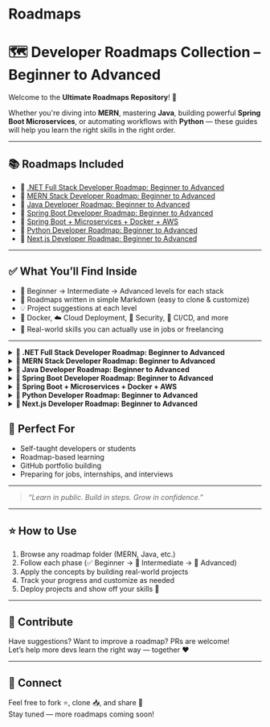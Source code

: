 # Roadmaps

# 🗺️ Developer Roadmaps Collection – Beginner to Advanced

Welcome to the **Ultimate Roadmaps Repository**! 🚀  

Whether you're diving into **MERN**, mastering **Java**, building powerful **Spring Boot Microservices**, or automating workflows with **Python** — these guides will help you learn the right skills in the right order.

---

## 📚 Roadmaps Included

- 📌 [.NET Full Stack Developer Roadmap: Beginner to Advanced](#-net-full-stack-developer-roadmap-beginner-to-advanced)
- 📌 [MERN Stack Developer Roadmap: Beginner to Advanced](#-mern-stack-developer-roadmap-beginner-to-advanced)
- 📌 [Java Developer Roadmap: Beginner to Advanced](#-java-developer-roadmap-beginner-to-advanced)
- 📌 [Spring Boot Developer Roadmap: Beginner to Advanced](#-spring-boot-developer-roadmap-beginner-to-advanced)
- 📌 [Spring Boot + Microservices + Docker + AWS](#spring-boot--microservices--docker--aws)
- 📌 [Python Developer Roadmap: Beginner to Advanced](#-python-developer-roadmap-beginner-to-advanced)
- 📌 [Next.js Developer Roadmap: Beginner to Advanced](#-nextjs-developer-roadmap-beginner-to-advanced)


---

## ✅ What You’ll Find Inside

- 📌 Beginner → Intermediate → Advanced levels for each stack
- 📁 Roadmaps written in simple Markdown (easy to clone & customize)
- 💡 Project suggestions at each level
- 🐳 Docker, ☁️ Cloud Deployment, 🔐 Security, 🔁 CI/CD, and more
- 🧩 Real-world skills you can actually use in jobs or freelancing

---


<details>
  
<summary>
<strong> 📌 .NET Full Stack Developer Roadmap: Beginner to Advanced </strong>
</summary>
  

🟢 Beginner Level

- ✅ C# Basics
- ✅ ASP.NET MVC / Razor Pages
- ✅ SQL Queries
- ✅ HTML + CSS
- ✅ JavaScript Basics
- ✅ Entity Framework Basics
- ✅ Form Validations (Frontend & Backend)
- ✅ REST API – GET/POST
- ✅ Visual Studio IDE
- ✅ NuGet Package Manager
- ✅ Git Basics – Clone, Commit, Push

🔵 Intermediate Level
- 🚀 .NET Core Web API (CRUD Operations)
- 🚀 Dependency Injection
- 🚀 LINQ Queries
- 🚀 Async Programming (async/await)
- 🚀 Entity Framework – Code First / DB First
- 🚀 JWT & Identity (Auth)
- 🚀 React / Angular Integration
- 🚀 API Testing (Postman)
- 🚀 SQL Joins, Stored Procedures
- 🚀 Git Branching, PRs
- 🚀 Deployment (IIS / Azure / Docker Basics)

🔴 Advanced Level
- 🧠 Microservices with .NET
- 🧠 Clean / Onion Architecture
- 🧠 SignalR (Real-Time Communication)
- 🧠 Advanced LINQ / Expression Trees
- 🧠 Custom Middleware
- 🧠 Testing (xUnit, Moq)
- 🧠 CI/CD (GitHub Actions, Azure DevOps)
- 🧠 Caching (Memory / Redis)
- 🧠 API Versioning & Rate Limiting
- 🧠 Role & Claims-Based Authorization
- 🧠 Advanced JS (Promises, Fetch API)
- 🧠 State Management (NgRx, Redux, Context API)
- 🧠 Kubernetes Basics
- 🧠 Cloud Services (Azure Functions, Blob, Key Vault)
- 🧠 Performance Monitoring (Serilog, App Insights)
- 🧠 Messaging Architecture / Distributed Systems

📝 Tip: Whether you're just starting or advancing fast, every level matters.
Keep growing, keep learning! 💪

📌 Which level are you currently at? Comment below and let’s connect with fellow .NET developers!


</details>


<details>
  
<summary>
<strong> 📌 MERN Stack Developer Roadmap: Beginner to Advanced </strong>
</summary>



A complete guide to become a **production-ready MERN Stack Developer**. This roadmap is divided into three levels: **Beginner**, **Intermediate**, and **Advanced**.

---

## 🟢 Beginner Level

- ✅ HTML5 + CSS3 + Flexbox/Grid
- ✅ JavaScript Basics (ES6+)
- ✅ Git & GitHub (Clone, Commit, Push)
- ✅ Node.js Fundamentals
- ✅ NPM / Yarn (Package Managers)
- ✅ Express.js Basics (Routing, Middleware)
- ✅ MongoDB Basics + Compass
- ✅ Mongoose (ODM for MongoDB)
- ✅ React.js Basics (JSX, Components, Props)
- ✅ React State & Events Handling
- ✅ REST API – GET, POST, PUT, DELETE
- ✅ CRUD Operations (Mongo + Express + React)
- ✅ VS Code Setup + Extensions
- ✅ Basic Form Validations (HTML + React)

---

## 🔵 Intermediate Level

- 🚀 Authentication (JWT, Cookies, OAuth2, Passport.js)
- 🚀 Protected Routes (Frontend & Backend)
- 🚀 React Router v6+
- 🚀 Redux Toolkit / Context API for State Management
- 🚀 API Testing with Postman / Thunder Client
- 🚀 Async/Await & Fetch/Axios
- 🚀 MVC Pattern + Modular Code Structure
- 🚀 Environment Variables (.env) & Secrets
- 🚀 MongoDB Aggregation Framework
- 🚀 Deployment: Vercel / Netlify (Frontend), Render / Railway (Backend)
- 🚀 Docker Basics (Dockerfile, docker-compose)
- 🚀 Git Branching, Merge, Pull Requests
- 🚀 Role-based Access Control (RBAC)

---

## 🔴 Advanced Level

- 🧠 TypeScript (Node.js + React)
- 🧠 CI/CD Pipelines (GitHub Actions, Render, Railway)
- 🧠 Testing: Jest, Supertest, React Testing Library, Cypress
- 🧠 Monorepo Management (Turborepo / Nx)
- 🧠 PM2 + NGINX for Production Setup
- 🧠 AWS EC2, S3, MongoDB Atlas, Route53
- 🧠 Load Balancing & Reverse Proxy (Nginx)
- 🧠 Docker + Cloud Deployment (Full-stack containerization)
- 🧠 Caching: Redis or In-memory
- 🧠 Real-time Apps with Socket.IO
- 🧠 Serverless (AWS Lambda, Netlify Functions)
- 🧠 GraphQL + Apollo Client/Server (Optional)
- 🧠 Microservices + Message Queues (RabbitMQ/Kafka – Optional)
- 🧠 System Design Basics (CAP, Caching, DB Sharding)
- 🧠 Clean Architecture / Folder Structures
- 🧠 Performance Optimization (Lighthouse, Mongo Indexes, React Profiler)
- 🧠 Advanced Git (Hooks, Lint-staged, Husky)
- 🧠 Secure your app (Helmet.js, Rate Limiting, CORS)

---

## 📝 Tips for Success

- Build **real-world projects** at each level.
- Create a professional **GitHub portfolio**.
- Write clean code with comments and best practices.
- Contribute to **open source** and document your learning.

> _“Keep coding. Keep shipping. Keep learning.”_

---

## 📌 Which level are you currently at?

Connect with the community and let’s grow together! 💪


  </details>

<details>

  <summary> 
  <strong> 📌 Java Developer Roadmap: Beginner to Advanced </strong>
  </summary>

A complete guide to becoming a **production-ready Java Developer**. This roadmap is organized in three levels: **Beginner**, **Intermediate**, and **Advanced**.

---

## 🟢 Beginner Level

- ✅ Java Syntax & Data Types (int, float, char, String, etc.)
- ✅ Variables, Operators & Expressions
- ✅ Conditional Statements (if-else, switch)
- ✅ Loops (for, while, do-while)
- ✅ Functions / Methods
- ✅ Arrays & Strings
- ✅ Object-Oriented Programming (OOP)
  - ✅ Classes & Objects
  - ✅ Encapsulation
  - ✅ Inheritance
  - ✅ Polymorphism
- ✅ Packages and Access Modifiers
- ✅ IDE Setup (IntelliJ / Eclipse)
- ✅ Basic Exception Handling (try-catch-finally)
- ✅ Input/Output using Scanner and System.out
- ✅ Simple Console Projects

---

## 🔵 Intermediate Level

- 🚀 Collections Framework (List, Set, Map, Queue)
- 🚀 Generics (Generic Classes & Methods)
- 🚀 File Handling (BufferedReader, FileReader, FileWriter)
- 🚀 Java 8 Features:
  - 🚀 Lambda Expressions
  - 🚀 Streams API
  - 🚀 Functional Interfaces
  - 🚀 Method References
- 🚀 Multithreading & Concurrency (Thread, Runnable, Executors)
- 🚀 JDBC (Java Database Connectivity)
- 🚀 MySQL/PostgreSQL Integration
- 🚀 Basic Swing or JavaFX GUI (Optional)
- 🚀 Unit Testing with JUnit
- 🚀 Build Tools (Maven / Gradle)
- 🚀 Logging (Log4j / SLF4J)
- 🚀 Git Basics + GitHub Projects
- 🚀 Create CLI Apps or Simple Desktop Tools

---

## 🔴 Advanced Level

- 🧠 Spring Framework (Core, AOP, Dependency Injection)
- 🧠 Spring Boot (REST APIs, CRUD, Annotations)
- 🧠 Spring Data JPA / Hibernate (ORM)
- 🧠 Spring Security (JWT, OAuth2)
- 🧠 Microservices with Spring Cloud
- 🧠 API Documentation (Swagger/OpenAPI)
- 🧠 Dockerize Spring Boot Applications
- 🧠 CI/CD Pipelines (GitHub Actions / Jenkins)
- 🧠 Deploy to Cloud (Heroku, AWS, Azure)
- 🧠 Kafka / RabbitMQ (Messaging Systems)
- 🧠 System Design Basics (Design Patterns, SOLID Principles)
- 🧠 Testing with Mockito / Integration Tests
- 🧠 Caching (EhCache, Redis)
- 🧠 Database Design + Indexing + Normalization
- 🧠 Secure APIs (CORS, Rate Limiting, CSRF Protection)
- 🧠 Performance Tuning & Monitoring (JVM, GC, Actuator)

---

## 📝 Tips for Success

- Work on real-world **Spring Boot Projects**
- Practice **DSA in Java** on platforms like LeetCode, HackerRank
- Learn **Design Patterns** (Factory, Singleton, Observer, etc.)
- Create a solid **portfolio with REST APIs** and documentation
- Read source code and contribute to **open-source Java projects**

> _“Java is not just a language, it’s a foundation for software craftsmanship.”_

---

## 📌 Which level are you currently at?

Let’s connect, share progress, and build together! 🚀

</details>


<details>
  <summary> <strong> 📌 Spring Boot Developer Roadmap: Beginner to Advanced </strong> </summary>


A complete guide to becoming a **Spring Boot Developer** ready for real-world applications and backend system design. Organized into **Beginner**, **Intermediate**, and **Advanced** levels.

---

## 🟢 Beginner Level

- ✅ Introduction to Spring & Spring Boot
- ✅ Setup Spring Boot Project (Spring Initializr)
- ✅ Understanding Project Structure
- ✅ REST API Development (GET, POST, PUT, DELETE)
- ✅ Controllers, Services, Repositories
- ✅ Dependency Injection & @Autowired
- ✅ Configuration with `application.properties` / `.yml`
- ✅ Model Mapping using DTOs
- ✅ Basic Exception Handling with `@ControllerAdvice`
- ✅ Spring Boot DevTools & Actuator
- ✅ Connect with H2 / MySQL database
- ✅ Using Spring Data JPA (CrudRepository, JpaRepository)

---

## 🔵 Intermediate Level

- 🚀 Advanced JPA (Custom Queries, JPQL, Native SQL)
- 🚀 Validation using `@Valid` and Hibernate Validator
- 🚀 ResponseEntity & Custom API Responses
- 🚀 Global Exception Handling & Custom Exceptions
- 🚀 Lombok (Reduce Boilerplate Code)
- 🚀 API Documentation with Swagger/OpenAPI
- 🚀 Application Profiles (dev, test, prod)
- 🚀 JWT Authentication & Authorization (Spring Security)
- 🚀 Role-Based Access Control (RBAC)
- 🚀 File Upload/Download API
- 🚀 Consuming External APIs using `RestTemplate` / `WebClient`
- 🚀 Postman Testing Collection
- 🚀 Deployment to Heroku / Railway / Render

---

## 🔴 Advanced Level

- 🧠 Microservices with Spring Cloud
  - 🧠 Eureka Server (Service Discovery)
  - 🧠 API Gateway (Zuul / Spring Cloud Gateway)
  - 🧠 Config Server (Centralized Configuration)
  - 🧠 Circuit Breaker (Resilience4j / Hystrix)
- 🧠 Advanced Spring Security
  - 🧠 OAuth2, Refresh Tokens
  - 🧠 Secure REST APIs with CORS, CSRF
- 🧠 Hibernate Performance Tuning (Caching, Fetch Strategies)
- 🧠 Integration Testing with TestContainers
- 🧠 CI/CD Pipelines (GitHub Actions / Jenkins)
- 🧠 Dockerize Spring Boot Apps
- 🧠 Deploy on AWS (EC2, RDS, S3)
- 🧠 Redis for Caching
- 🧠 Kafka / RabbitMQ for Messaging
- 🧠 System Design Concepts (Scalability, Load Balancing)
- 🧠 Monitoring & Logs (Spring Boot Admin, ELK Stack)
- 🧠 Clean Architecture / Domain-Driven Design (DDD)

---

## 📝 Tips for Success

- Focus on building **real-world Spring Boot projects**
- Start with **monoliths**, then move to **microservices**
- Use Swagger, GitHub, and Docker in every project
- Learn **design patterns** and **write testable code**
- Join Spring communities and follow core contributors

> _“Spring Boot makes production-ready apps fast—make sure your skills are too.”_

---

## 📌 Which phase are you currently in?

Track your growth, collaborate with others, and keep learning. 💡

</details>

<details>
  <summary>
    <strong>📌 Spring Boot + Microservices + Docker + AWS </strong>
  </summary>


A complete roadmap for backend developers who want to master **Spring Boot**, build **Microservices**, deploy with **Docker**, and scale in the **Cloud (AWS)**.

Organized into:  
✅ Spring Boot Core → 🔁 Microservices → 🐳 Docker → ☁️ AWS Deployment → 🧠 Advanced DevOps

---

## 🟢 Spring Boot Essentials (Beginner Level)

- ✅ Java Core + OOP + Collections
- ✅ Spring Boot Setup (Spring Initializr)
- ✅ REST APIs with Spring Web (CRUD)
- ✅ Controller, Service, Repository Layers
- ✅ Dependency Injection & @Autowired
- ✅ Spring Data JPA + H2/MySQL/PostgreSQL
- ✅ DTOs, Model Mapping
- ✅ Bean Validation (`@Valid`, `@NotNull`, etc.)
- ✅ Exception Handling (`@ControllerAdvice`)
- ✅ Swagger / OpenAPI Documentation
- ✅ Unit Testing with JUnit & Mockito
- ✅ Postman Collection Testing
- ✅ Build tool: Maven / Gradle

---

## 🔵 Microservices Architecture

- 🚀 Understanding Monolith vs Microservices
- 🚀 Spring Boot Microservices Design
- 🚀 Eureka Server (Service Discovery)
- 🚀 Spring Cloud Gateway / Zuul (API Gateway)
- 🚀 Config Server (Centralized Configuration)
- 🚀 Load Balancing (Ribbon, Spring Cloud LoadBalancer)
- 🚀 Feign Client (Declarative REST Communication)
- 🚀 Circuit Breaker (Resilience4j / Hystrix)
- 🚀 Inter-Service Communication (REST / Feign)
- 🚀 Sleuth + Zipkin (Distributed Tracing)
- 🚀 JWT Authentication (Spring Security)
- 🚀 Role-Based Access Control (RBAC)

---

## 🐳 Docker & Containerization

- 🐳 Docker Basics (Images, Containers, Volumes)
- 🐳 Dockerfile for Spring Boot Apps
- 🐳 Docker Compose (Multi-container setup)
- 🐳 Dockerize Microservices (DB + App + Gateway + Config)
- 🐳 Networking in Docker (Bridge, Host)
- 🐳 Tagging & Pushing Docker Images to DockerHub
- 🐳 Running Microservices Locally in Docker

---

## ☁️ AWS Deployment Essentials

- ☁️ AWS EC2 (Linux Server Setup, SSH)
- ☁️ Install Java, Docker on EC2
- ☁️ Deploy Docker Containers on EC2
- ☁️ MongoDB/PostgreSQL with RDS
- ☁️ S3 Bucket for File Uploads
- ☁️ AWS IAM (User, Roles, Security Groups)
- ☁️ AWS Elastic Beanstalk (Optional)
- ☁️ Route 53 (Custom Domain + DNS)
- ☁️ Application Load Balancer (Microservice Routing)
- ☁️ Auto Scaling & CloudWatch Monitoring

---

## 🔴 Advanced DevOps + Cloud-Native Topics

- 🧠 CI/CD with GitHub Actions (build, test, deploy)
- 🧠 CI/CD with Jenkins Pipelines
- 🧠 Docker Compose + NGINX as Reverse Proxy
- 🧠 Kubernetes Basics (Minikube + kubectl)
- 🧠 Deploy Spring Boot Microservices on Kubernetes
- 🧠 Helm Charts (for Microservices config)
- 🧠 Secure APIs (CORS, CSRF, HTTPS, OAuth2)
- 🧠 Monitoring with Prometheus + Grafana
- 🧠 Logging with ELK Stack (Elasticsearch, Logstash, Kibana)
- 🧠 Distributed Caching (Redis)
- 🧠 Message Queues (RabbitMQ / Kafka)

---

## 📝 Project Ideas (Build & Showcase)

- 📦 E-commerce Backend (Monolith → Microservices)
- 🔐 User Auth Service + Product Service + Order Service
- 💬 Real-time Chat Microservice (with WebSocket + Redis)
- 🎬 File Upload Service with S3
- 📊 Monitoring Dashboard with Prometheus + Grafana
- 🧾 Billing Service with Kafka Events

---

## 📌 Tips to Succeed

- Learn one concept at a time, then build a **project**
- Keep all services **version-controlled** with Git
- Use **Swagger** for API contracts and documentation
- Regularly commit and push to **GitHub**
- Deploy real projects to **AWS (EC2, S3, RDS)**
- Contribute to Spring Boot-based **open source** repos

> _“The goal is not just to build software, but to ship it at scale — reliably and repeatedly.”_

---

## 🧠 Bonus Resources

- 📘 [Spring Boot Official Docs](https://spring.io/projects/spring-boot)
- 🐳 [Docker Documentation](https://docs.docker.com/)
- ☁️ [AWS Developer Guide](https://docs.aws.amazon.com/)
- 📺 [Spring Academy (Free)](https://academy.spring.io/)
- 🛠️ [Roadmap.sh – DevOps Path](https://roadmap.sh/devops)

---

### ✅ Track Your Progress

You can fork this file, turn each skill into a checklist:
```markdown
- [x] Build REST APIs with Spring Boot
- [ ] Set up Eureka Service Discovery
- [ ] Deploy Dockerized microservices to AWS EC2
```
  
</details>

<details>
<summary> <strong> 📌 Python Developer Roadmap: Beginner to Advanced </strong> </summary>
# 🐍 Python Developer Roadmap: Beginner to Advanced

Your complete guide to becoming a **Production-Ready Python Developer**, covering the core language, libraries, frameworks, and deployment skills step-by-step.

Organized into:
✅ Python Basics → 🔁 Intermediate Concepts → 🔥 Advanced Python → 🌐 Web Dev / Automation / Data → ☁️ Deployment + DevOps

---

## 🟢 Beginner Level

- ✅ Install Python & Set Up IDE (VS Code / PyCharm)
- ✅ Python Syntax & Comments
- ✅ Variables, Data Types (int, str, list, dict, etc.)
- ✅ Operators & Expressions
- ✅ Conditional Statements (`if`, `else`, `elif`)
- ✅ Loops (`for`, `while`)
- ✅ Functions & Scope
- ✅ Lists, Tuples, Dictionaries, Sets
- ✅ String Manipulation
- ✅ Exception Handling (`try`, `except`, `finally`)
- ✅ Working with Files (`open`, `read`, `write`)
- ✅ Modules & Packages
- ✅ Virtual Environments (`venv`, `pip`)

---

## 🔵 Intermediate Level

- 🚀 Object-Oriented Programming (Classes, Inheritance, Polymorphism)
- 🚀 Pythonic Features (List Comprehensions, Generators, `zip`, `enumerate`)
- 🚀 Lambda Functions & `map`, `filter`, `reduce`
- 🚀 Decorators & Context Managers
- 🚀 Working with JSON & CSV
- 🚀 Date & Time Module
- 🚀 Python Debugging (`pdb`, breakpoints)
- 🚀 Unit Testing with `unittest` / `pytest`
- 🚀 Web Scraping (BeautifulSoup, Requests, Selenium)
- 🚀 REST API Calls with `requests`
- 🚀 Working with APIs (Public APIs)

---

## 🔴 Advanced Python

- 🧠 Advanced OOP Concepts (Dunder Methods, MRO)
- 🧠 Iterators & Generators (Lazy Evaluation)
- 🧠 Multi-threading, Multiprocessing, AsyncIO
- 🧠 Type Hints & Static Typing (PEP 484)
- 🧠 Packaging Python Code (`setup.py`, `__init__.py`)
- 🧠 Logging & Debugging
- 🧠 Environment Variables & Secrets Management
- 🧠 Advanced File I/O (with Zip, Pickle, OS Module)

---

## 🌐 Web Development / Automation / Data Options

### 🌍 Web Development (Django / Flask)
- 🌐 Flask Basics: Routes, Templates, Jinja2
- 🌐 Django Framework: ORM, Models, Views, Admin
- 🌐 Authentication: Login/Register, Sessions
- 🌐 Django REST Framework (DRF)
- 🌐 Form Handling + File Upload
- 🌐 URL Routing + Middleware
- 🌐 PostgreSQL / SQLite with Django ORM

### ⚙️ Automation & Scripting
- ⚙️ Automate Files/Folders (os, shutil)
- ⚙️ Automate Excel (openpyxl / pandas)
- ⚙️ Automate Emails (smtplib, yagmail)
- ⚙️ Web Automation (Selenium, PyAutoGUI)
- ⚙️ Task Schedulers (cron, schedule)

### 📊 Data & ML (Optional Specialization)
- 📊 NumPy, Pandas (Data Analysis)
- 📊 Matplotlib, Seaborn (Data Visualization)
- 🤖 Scikit-learn (Machine Learning Basics)
- 📈 TensorFlow / PyTorch (Deep Learning)
- 🔍 Jupyter Notebooks
- 🧼 Data Cleaning, EDA

---

## ☁️ Deployment, DevOps & Extras

- ☁️ Deploy Flask/Django App to:
  - ☁️ Heroku
  - ☁️ Render / Railway
  - ☁️ PythonAnywhere
  - ☁️ AWS EC2 / Lightsail
- 🐳 Dockerize Python Apps
- 🔁 CI/CD with GitHub Actions
- 🔐 Securing Apps (Environment Vars, HTTPS, CORS)
- 🛡️ Unit & Integration Testing with `pytest`
- 📦 Publish Python Package to PyPI
- 📘 Document APIs with Swagger / Postman

---

## 📝 Project Ideas

| Level | Projects |
|-------|----------|
| Beginner | Calculator, Todo CLI, File Renamer |
| Intermediate | Weather App, REST API, Blog with Flask/Django |
| Advanced | E-commerce Site, Chat App, API Automation, Web Scraper |

---

## 📌 Final Tips

- ✅ Practice DSA in Python (LeetCode, HackerRank)
- ✅ Read PEP 8 & follow best practices
- ✅ Keep pushing code to GitHub with README.md
- ✅ Contribute to Open Source Python Projects
- ✅ Join communities (Reddit, Discord, Stack Overflow)

> _“First you learn Python, then Python learns you.”_

---

## 📚 Resources

- 📘 [Official Docs](https://docs.python.org/3/)
- 📺 [Corey Schafer YouTube Channel](https://www.youtube.com/c/Coreyms)
- 🐍 [Real Python](https://realpython.com/)
- 🎓 [Python Course – freeCodeCamp](https://www.youtube.com/watch?v=rfscVS0vtbw)

---

## ✅ Track Your Progress

```markdown
- [x] Variables & Data Types
- [ ] Flask CRUD App
- [ ] Dockerize Django App and Deploy to AWS
```


</details>

<details>
  
<summary>
<strong> 📌 Next.js Developer Roadmap: Beginner to Advanced  </strong>
</summary>

A step-by-step roadmap to becoming a **production-ready Next.js Developer**, covering the fundamentals of React, server-side rendering, full-stack features, and deployment.

Organized into:  
✅ **Beginner (React Foundation)** → 🔁 **Intermediate (Next.js Core)** → 🧠 **Advanced (API, Auth, Optimization, Deployment)**

---

## 🟢 Beginner Level (React Foundations)

- ✅ HTML5, CSS3, Flexbox, Grid  
- ✅ JavaScript ES6+ (let/const, arrow functions, promises, etc.)  
- ✅ DOM Manipulation & Events  
- ✅ Git & GitHub Basics  
- ✅ React Fundamentals  
  - JSX, Components, Props, State, Events  
  - Functional Components  
- ✅ React Hooks (`useState`, `useEffect`)  
- ✅ Conditional Rendering & Lists  
- ✅ Form Handling  
- ✅ React Router (basic routing)  

---

## 🔵 Intermediate Level (Core Next.js)

- 🚀 Introduction to Next.js  
- 🚀 Pages & File-based Routing  
- 🚀 Dynamic Routes & Catch-all Routes  
- 🚀 Layouts & Custom App Component  
- 🚀 Static Site Generation (SSG) with `getStaticProps`  
- 🚀 Server-side Rendering (SSR) with `getServerSideProps`  
- 🚀 Client-side Rendering (CSR)  
- 🚀 Image Optimization with `next/image`  
- 🚀 Linking Between Pages (`next/link`)  
- 🚀 Using `next/head` for SEO  
- 🚀 CSS Modules & Global Styles  
- 🚀 Tailwind CSS with Next.js  
- 🚀 API Routes (`pages/api`)  

---

## 🔴 Advanced Level (Fullstack + Optimization)

- 🧠 Next.js App Router (from v13+)  
- 🧠 React Server Components  
- 🧠 Middleware (for auth, redirects, etc.)  
- 🧠 Dynamic Metadata & Head Config  
- 🧠 Authentication  
  - 🔐 JWT / Session-based Auth  
  - 🔐 NextAuth.js  
  - 🔐 Role-Based Access Control (RBAC)  
- 🧠 Global State Management  
  - Context API, Redux Toolkit, Zustand, or Jotai  
- 🧠 Data Fetching Libraries (SWR, React Query)  
- 🧠 Working with Forms (Formik, React Hook Form)  
- 🧠 Connecting with Backend (MongoDB, PostgreSQL)  
- 🧠 Prisma ORM or Mongoose  
- 🧠 Environment Variables & Secrets  
- 🧠 Performance Optimization (Lighthouse, lazy loading)  
- 🧠 SEO Best Practices (robots.txt, sitemap.xml, metadata)  
- 🧠 Error Handling & Custom Error Pages  
- 🧠 Unit Testing (Jest, React Testing Library)  
- 🧠 CI/CD with GitHub Actions / Vercel  
- 🧠 Deployment on Vercel / Railway / AWS / Netlify  
- 🧠 Full-stack Projects with Next.js API + DB  

---

## 📝 Project Ideas by Level

| Level       | Projects                                |
|-------------|------------------------------------------|
| Beginner    | Personal Portfolio, Todo App            |
| Intermediate| Blog with Markdown, Product Showcase    |
| Advanced    | E-commerce Store, Auth Dashboard, SaaS  |

---

## 📌 Tips for Success

- 🧠 Learn by building full-stack apps (with backend/API)  
- 🛠️ Focus on performance, SEO, and UX  
- 📘 Read the official [Next.js Docs](https://nextjs.org/docs)  
- 🚀 Use Vercel for seamless deployments  
- 🗃️ Use `.env.local` for local secrets  
- 🧱 Write modular, reusable components  

> _"Next.js is not just a React framework — it's a full-stack production engine."_

---

## ✅ Track Your Progress

```markdown
- [x] Setup Next.js Project  
- [x] Create Pages with Static & Dynamic Routing  
- [ ] Build Auth System with NextAuth  
- [ ] Connect to MongoDB with Prisma  
- [ ] Deploy on Vercel with CI/CD
```
</details> 


## 📂 Perfect For

- Self-taught developers or students
- Roadmap-based learning
- GitHub portfolio building
- Preparing for jobs, internships, and interviews

---

> _“Learn in public. Build in steps. Grow in confidence.”_

---

## ⭐ How to Use

1. Browse any roadmap folder (MERN, Java, etc.)
2. Follow each phase (✅ Beginner → 🔁 Intermediate → 🧠 Advanced)
3. Apply the concepts by building real-world projects
4. Track your progress and customize as needed
5. Deploy projects and show off your skills 💼

---

## 🤝 Contribute

Have suggestions? Want to improve a roadmap? PRs are welcome!  
Let’s help more devs learn the right way — together ❤️

---

## 🔗 Connect

Feel free to fork ⭐, clone 📥, and share 🚀  
Stay tuned — more roadmaps coming soon!

